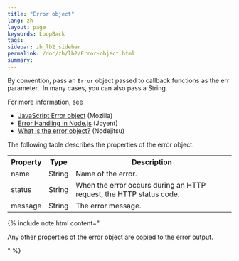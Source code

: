 ```yaml
---
title: "Error object"
lang: zh
layout: page
keywords: LoopBack
tags:
sidebar: zh_lb2_sidebar
permalink: /doc/zh/lb2/Error-object.html
summary:
---
```


By convention, pass an `Error` object passed to callback functions as the err parameter.  In many cases, you can also pass a String.

For more information, see

*   [JavaScript Error object](https://developer.mozilla.org/en-US/docs/Web/JavaScript/Reference/Global_Objects/Error) (Mozilla)
*   [Error Handling in Node.js](https://www.joyent.com/developers/node/design/errors) (Joyent)
*   [What is the error object?](https://docs.nodejitsu.com/articles/errors/what-is-the-error-object) (Nodejitsu)

The following table describes the properties of the error object.

<table>
  <tbody>
    <tr>
      <th>Property</th>
      <th>Type</th>
      <th>Description</th>
    </tr>
    <tr>
      <td>name</td>
      <td>String</td>
      <td>Name of the error.</td>
    </tr>
    <tr>
      <td>status</td>
      <td>String</td>
      <td>When the error occurs during an HTTP request, the HTTP status code.</td>
    </tr>
    <tr>
      <td>message</td>
      <td>String</td>
      <td>The error message.</td>
    </tr>
  </tbody>
</table>

{% include note.html content="

Any other properties of the error object are copied to the error output.

" %}
